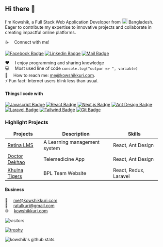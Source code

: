<!-- ![Github Banner](https://picsum.photos/1042/544) -->

## Hi there 👋

I'm Kowshik, a Full Stack Web Application Developer from <img src="assets/bangladesh.png" width="18"/> Bangladesh. Eager to contribute my expertise to innovative projects and collaborate in creating impactful online platforms.

:coffee: &emsp;Connect with me!

[![Facebook Badge](https://img.shields.io/badge/Facebook-1877F2?style=for-the-badge&logo=facebook&logoColor=white)](https://facebook.com/ratul.kuri) [![Linkedin Badge](https://img.shields.io/badge/LinkedIn-0077B5?style=for-the-badge&logo=linkedin&logoColor=white)](https://www.linkedin.com/in/kowshikkuri) [![Mail Badge](https://img.shields.io/badge/Gmail-D14836?style=for-the-badge&logo=gmail&logoColor=white)](mailto:sayhitorainmaker@gmail.com)

:hearts: &emsp;I enjoy programming and sharing knowledge <br/>
:computer: &emsp;Most used line of code `console.log("outpur => ", variable)` <br/>
:e-mail: &emsp;How to reach me: me@kowshikkuri.com.<br/>
⚡ Fun fact: Internet users blink less than usual.

#### Things I code with

[![Javascript Badge](https://img.shields.io/badge/-Javascript-F0DB4F?style=for-the-badge&labelColor=black&logo=javascript&logoColor=F0DB4F)](#) [![React Badge](https://img.shields.io/badge/-React-61DBFB?style=for-the-badge&labelColor=black&logo=react&logoColor=61DBFB)](#) [![Next.js Badge](https://img.shields.io/badge/next.js-000000?style=for-the-badge&logo=nextdotjs&logoColor=white)](#) [![Ant Design Badge](https://img.shields.io/badge/-AntDesign-%230170FE?style=for-the-badge&logo=ant-design&logoColor=white&labelColor=230170FE)](#) [![Laravel Badge](https://img.shields.io/badge/laravel-%23FF2D20.svg?style=for-the-badge&logo=laravel&logoColor=white&labelColor=23FF2D20)](#) [![Tailwind Badge](https://img.shields.io/badge/Tailwind%20CSS-092749?style=for-the-badge&logo=tailwindcss&logoColor=06B6D4&labelColor=000000)](#) [![Git Badge](https://img.shields.io/badge/Git-F05032?style=for-the-badge&logo=git&logoColor=white)](#)

### Highlight Projects

<table>
  <thead align="center">
    <tr border: none;>
      <td><b>Projects</b></td>
      <td><b>Description</b></td>
      <td><b>Skills</b></td>
    </tr>
  </thead>
  <tbody>
    <tr>
      <td><a href="https://retinalms.com" target="_blank">Retina LMS</a></td>
      <td>A Learning management system</td>
      <td>React, Ant Design</td>
    </tr>
    <tr>
      <td><a href="https://doctordekhao.com.bd" target="_blank">Doctor Dekhao</a></td>
      <td>Telemedicine App</td>
      <td>React, Ant Design</td>
    </tr>
    <tr>
      <td><a href="https://khulnatigers.net" target="_blank">Khulna Tigers</a></td>
      <td>BPL Team Website</td>
      <td>React, Redux, Laravel</td>
    </tr>
  </tbody>
</table>

#### Business

📧 &emsp;[me@kowshikkuri.com](mailto:me@kowshikkuri.com)
<br >
📧 &emsp;[ratulkuri@gmail.com](mailto:ratulkuri@gmail.com)
<br >
🌐 &emsp;[kowshikkuri.com](https://kowshikkuri.com)



![visitors](https://visitor-badge.glitch.me/badge?page_id=ratulkuri.kowshik)

[![trophy](https://github-profile-trophy.vercel.app/?username=ratulkuri&theme=nord&column=4)](https://github.com/ryo-ma/github-profile-trophy)

![kowshik's github stats](https://github-readme-stats.vercel.app/api?username=ratulkuri&count_private=true&theme=tokyonight&hide=contribs,prs)

